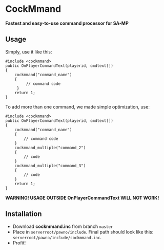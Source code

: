 # CockMmand  
**Fastest and easy-to-use command processor for SA-MP**  

## Usage
Simply, use it like this:
```pawn
#include <cockmmand>
public OnPlayerCommandText(playerid, cmdtext[])
{
    cockmmand("command_name")
    {
         // command code
     }
    return 1;
}
```
To add more than one command, we made simple optimization, use:
```pawn
#include <cockmmand>
public OnPlayerCommandText(playerid, cmdtext[])
{
    cockmmand("command_name")
    {
        // command code
    }
    cockmmand_multiple("command_2")
    {
        // code
    }
    cockmmand_multiple("command_3")
    {
        // code
    }
    return 1;
}
```
**WARNING! USAGE OUTSIDE OnPlayerCommandText WILL NOT WORK!**

## Installation  
- Download **cockmmand.inc** from branch `master`
- Place in `serverroot/pawno/include`. Final path should look like this: `serverroot/pawno/include/cockmmand.inc`.
- Profit!
